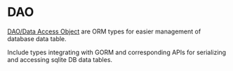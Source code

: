 # DAO

[DAO/Data Access Object](https://en.wikipedia.org/wiki/Data_access_object)
are ORM types for easier management of database data table.

Include types integrating with GORM and corresponding APIs for serializing and
accessing sqlite DB data tables.
